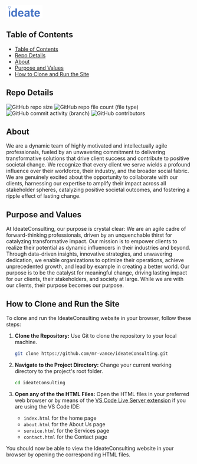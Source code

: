 ![IdeateConsulting-banner](assets/img/readme/ideate-logo.png)

## Table of Contents

- [Table of Contents](#table-of-contents)
- [Repo Details](#repo-details)
- [About](#about)
- [Purpose and Values](#purpose-and-values)
- [How to Clone and Run the Site](#how-to-clone-and-run-the-site)

## Repo Details

![GitHub repo size](https://img.shields.io/github/repo-size/mr-vance/ideateConsulting)
![GitHub repo file count (file type)](https://img.shields.io/github/directory-file-count/mr-vance/ideateConsulting)
![GitHub commit activity (branch)](https://img.shields.io/github/commit-activity/w/mr-vance/ideateConsulting)
![GitHub contributors](https://img.shields.io/github/contributors/mr-vance/ideateConsulting)

## About

We are a dynamic team of highly motivated and intellectually agile professionals, fueled by an unwavering commitment to delivering transformative solutions that drive client success and contribute to positive societal change. We recognize that every client we serve wields a profound influence over their workforce, their industry, and the broader social fabric. We are genuinely excited about the opportunity to collaborate with our clients, harnessing our expertise to amplify their impact across all stakeholder spheres, catalyzing positive societal outcomes, and fostering a ripple effect of lasting change.

## Purpose and Values

At IdeateConsulting, our purpose is crystal clear: We are an agile cadre of forward-thinking professionals, driven by an unquenchable thirst for catalyzing transformative impact. Our mission is to empower clients to realize their potential as dynamic influencers in their industries and beyond. Through data-driven insights, innovative strategies, and unwavering dedication, we enable organizations to optimize their operations, achieve unprecedented growth, and lead by example in creating a better world. Our purpose is to be the catalyst for meaningful change, driving lasting impact for our clients, their stakeholders, and society at large. While we are with our clients, their purpose becomes our purpose.

## How to Clone and Run the Site

To clone and run the IdeateConsulting website in your browser, follow these steps:

1. **Clone the Repository:** Use Git to clone the repository to your local machine.

   ```bash
   git clone https://github.com/mr-vance/ideateConsulting.git
   ```

2. **Navigate to the Project Directory:** Change your current working directory to the project's root folder.

   ```bash
   cd ideateConsulting
   ```

3. **Open any of the the HTML Files:** Open the HTML files in your preferred web browser or by means of the [VS Code Live Server extension](https://marketplace.visualstudio.com/items?itemName=ritwickdey.LiveServer) if you are using the VS Code IDE:

   - `index.html` for the home page
   - `about.html` for the About Us page
   - `service.html` for the Services page
   - `contact.html` for the Contact page

You should now be able to view the IdeateConsulting website in your browser by opening the corresponding HTML files.
